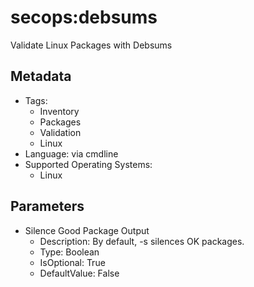<!-- region Generated -->
# secops:debsums

Validate Linux Packages with Debsums

## Metadata

- Tags:
  - Inventory
  - Packages
  - Validation
  - Linux
- Language: via cmdline
- Supported Operating Systems:
  - Linux

## Parameters

- Silence Good Package Output
  - Description: By default, -s silences OK packages.
  - Type: Boolean
  - IsOptional: True
  - DefaultValue: False
<!-- endregion -->

